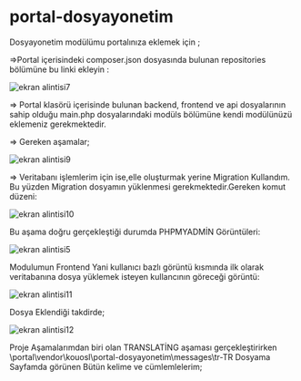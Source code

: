 # portal-dosyayonetim
Dosyayonetim modülümu portalınıza eklemek için ;

=>Portal içerisindeki composer.json dosyasında bulunan repositories bölümüne bu linki  ekleyin :

![ekran alintisi7](https://user-images.githubusercontent.com/45860464/50736786-b2147400-11d2-11e9-85eb-3f741d0b2f70.PNG)


=> Portal klasörü içerisinde bulunan backend, frontend ve api dosyalarının sahip olduğu main.php dosyalarındaki modüls bölümüne kendi modülünüzü eklemeniz gerekmektedir.



=> Gereken aşamalar;

![ekran alintisi9](https://user-images.githubusercontent.com/45860464/50736829-69a98600-11d3-11e9-9018-52e478ebb292.PNG)


 => Veritabanı işlemlerim için ise,elle oluşturmak yerine Migration Kullandım. Bu yüzden Migration dosyamın yüklenmesi gerekmektedir.Gereken komut düzeni:
 
 ![ekran alintisi10](https://user-images.githubusercontent.com/45860464/50736898-ef2d3600-11d3-11e9-861b-70eae751160d.PNG)


Bu aşama doğru gerçekleştiği durumda PHPMYADMİN Görüntüleri:

![ekran alintisi5](https://user-images.githubusercontent.com/45860464/50736912-1a178a00-11d4-11e9-93fd-a1d6172e0cff.PNG)


Modulumun Frontend Yani kullanıcı bazlı görüntü kısmında ilk olarak veritabanına dosya yüklemek isteyen kullancının göreceği görüntü:

![ekran alintisi11](https://user-images.githubusercontent.com/45860464/50736933-6e226e80-11d4-11e9-8d98-76eb0c4e9951.PNG)
  
  
  Dosya Eklendiği takdirde;
  
  ![ekran alintisi12](https://user-images.githubusercontent.com/45860464/50736958-b8a3eb00-11d4-11e9-8200-5ad7476aa4ff.PNG)



Proje Aşamalarımdan biri olan TRANSLATİNG aşaması gerçekleştirirken \portal\vendor\kouosl\portal-dosyayonetim\messages\tr-TR
Dosyama Sayfamda görünen Bütün kelime ve cümlemlelerim;




